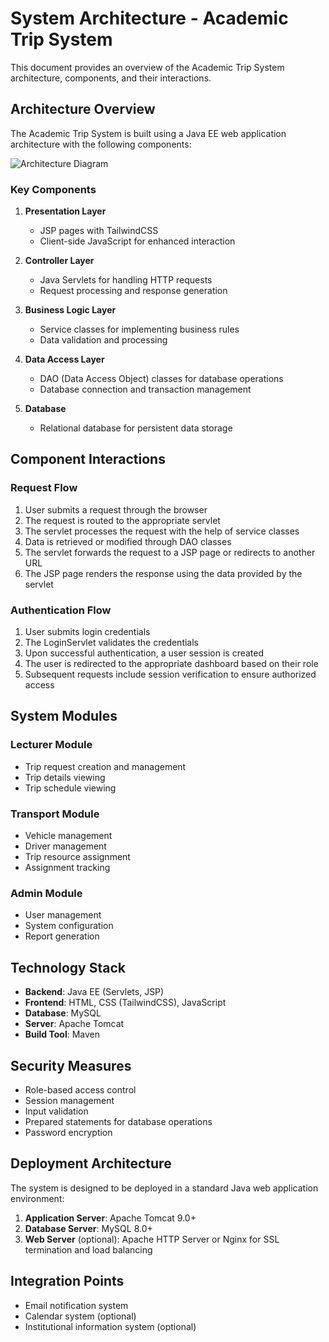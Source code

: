 # System Architecture - Academic Trip System

This document provides an overview of the Academic Trip System architecture, components, and their interactions.

## Architecture Overview

The Academic Trip System is built using a Java EE web application architecture with the following components:

![Architecture Diagram](../images/architecture-diagram.png)

### Key Components

1. **Presentation Layer**
   - JSP pages with TailwindCSS
   - Client-side JavaScript for enhanced interaction

2. **Controller Layer**
   - Java Servlets for handling HTTP requests
   - Request processing and response generation

3. **Business Logic Layer**
   - Service classes for implementing business rules
   - Data validation and processing

4. **Data Access Layer**
   - DAO (Data Access Object) classes for database operations
   - Database connection and transaction management

5. **Database**
   - Relational database for persistent data storage

## Component Interactions

### Request Flow

1. User submits a request through the browser
2. The request is routed to the appropriate servlet
3. The servlet processes the request with the help of service classes
4. Data is retrieved or modified through DAO classes
5. The servlet forwards the request to a JSP page or redirects to another URL
6. The JSP page renders the response using the data provided by the servlet

### Authentication Flow

1. User submits login credentials
2. The LoginServlet validates the credentials
3. Upon successful authentication, a user session is created
4. The user is redirected to the appropriate dashboard based on their role
5. Subsequent requests include session verification to ensure authorized access

## System Modules

### Lecturer Module

- Trip request creation and management
- Trip details viewing
- Trip schedule viewing

### Transport Module

- Vehicle management
- Driver management
- Trip resource assignment
- Assignment tracking

### Admin Module

- User management
- System configuration
- Report generation

## Technology Stack

- **Backend**: Java EE (Servlets, JSP)
- **Frontend**: HTML, CSS (TailwindCSS), JavaScript
- **Database**: MySQL
- **Server**: Apache Tomcat
- **Build Tool**: Maven

## Security Measures

- Role-based access control
- Session management
- Input validation
- Prepared statements for database operations
- Password encryption

## Deployment Architecture

The system is designed to be deployed in a standard Java web application environment:

1. **Application Server**: Apache Tomcat 9.0+
2. **Database Server**: MySQL 8.0+
3. **Web Server** (optional): Apache HTTP Server or Nginx for SSL termination and load balancing

## Integration Points

- Email notification system
- Calendar system (optional)
- Institutional information system (optional)
